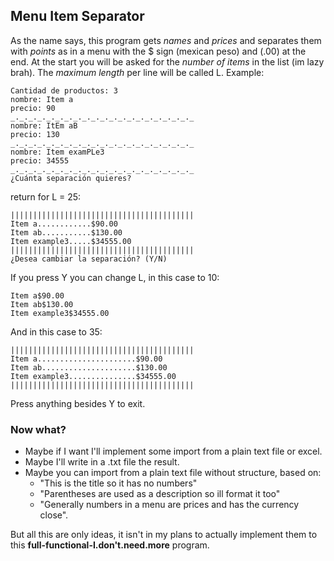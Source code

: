 ## Menu Item Separator
As the name says, this program gets *names* and *prices* and separates them with *points* as in a menu with the $ sign (mexican peso) and (.00) at the end. At the start you will be asked for the *number of items* in the list (im lazy brah). The *maximum length* per line will be called L.
Example:
```
Cantidad de productos: 3
nombre: Item a
precio: 90
_._._._._._._._._._._._._._._._._._._._._
nombre: ItEm aB
precio: 130
_._._._._._._._._._._._._._._._._._._._._
nombre: Item examPLe3
precio: 34555
_._._._._._._._._._._._._._._._._._._._._
¿Cuánta separación quieres?
```
return for L = 25:
```
|||||||||||||||||||||||||||||||||||||||||
Item a............$90.00
Item ab...........$130.00
Item example3.....$34555.00
|||||||||||||||||||||||||||||||||||||||||
¿Desea cambiar la separación? (Y/N)
```
If you press Y you can change L, in this case to 10:
```
Item a$90.00
Item ab$130.00
Item example3$34555.00
```
And in this case to 35:
```
|||||||||||||||||||||||||||||||||||||||||
Item a......................$90.00
Item ab.....................$130.00
Item example3...............$34555.00
|||||||||||||||||||||||||||||||||||||||||
```
Press anything besides Y to exit.
### Now what?
* Maybe if I want I'll implement some import from a plain text file or excel.
* Maybe I'll write in a .txt file the result.
* Maybe you can import from a plain text file without structure, based on:
  * "This is the title so it has no numbers"
  * "Parentheses are used as a description so ill format it too"
  * "Generally numbers in a menu are prices and has the currency close".

But all this are only ideas, it isn't in my plans to actually implement them to this **full-functional-I.don't.need.more** program.
